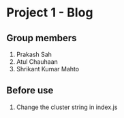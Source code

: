# Project 1 - Blog

## Group members
1. Prakash Sah 
2. Atul Chauhaan
3. Shrikant Kumar Mahto

## Before use 
1. Change the cluster string in index.js
